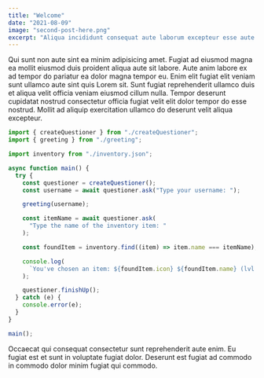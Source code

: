 ```yaml
---
title: "Welcome"
date: "2021-08-09"
image: "second-post-here.png"
excerpt: "Aliqua incididunt consequat aute laborum excepteur esse aute veniam adipisicing enim occaecat ex."
---
```


Qui sunt non aute sint ea minim adipisicing amet. Fugiat ad eiusmod magna ea mollit eiusmod duis proident aliqua aute sit labore. Aute anim labore ex ad tempor do pariatur ea dolor magna tempor eu. Enim elit fugiat elit veniam sunt ullamco aute sint quis Lorem sit. Sunt fugiat reprehenderit ullamco duis et aliqua velit officia veniam eiusmod cillum nulla. Tempor deserunt cupidatat nostrud consectetur officia fugiat velit elit dolor tempor do esse nostrud. Mollit ad aliquip exercitation ullamco do deserunt velit aliqua excepteur.

```ts
import { createQuestioner } from "./createQuestioner";
import { greeting } from "./greeting";

import inventory from "./inventory.json";

async function main() {
  try {
    const questioner = createQuestioner();
    const username = await questioner.ask("Type your username: ");

    greeting(username);

    const itemName = await questioner.ask(
      "Type the name of the inventory item: "
    );

    const foundItem = inventory.find((item) => item.name === itemName);

    console.log(
      `You've chosen an item: ${foundItem.icon} ${foundItem.name} (lvl ${foundItem.level})`
    );

    questioner.finishUp();
  } catch (e) {
    console.error(e);
  }
}

main();
```

Occaecat qui consequat consectetur sunt reprehenderit aute enim. Eu fugiat est et sunt in voluptate fugiat dolor. Deserunt est fugiat ad commodo in commodo dolor minim fugiat qui commodo.
